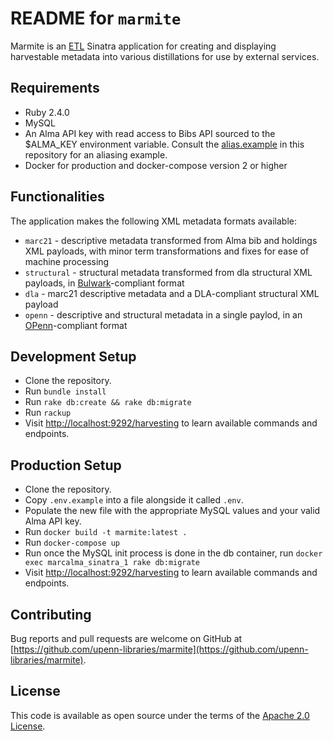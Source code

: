 # README for `marmite`

Marmite is an [ETL](https://www.webopedia.com/TERM/E/ETL.html) Sinatra application for creating and displaying harvestable metadata into various distillations for use by external services.

## Requirements

* Ruby 2.4.0
* MySQL
* An Alma API key with read access to Bibs API sourced to the $ALMA_KEY environment variable.  Consult the [alias.example](alias.example) in this repository for an aliasing example.
* Docker for production and docker-compose version 2 or higher

## Functionalities

The application makes the following XML metadata formats available:

* `marc21` - descriptive metadata transformed from Alma bib and holdings XML payloads, with minor term transformations and fixes for ease of machine processing
* `structural` - structural metadata transformed from dla structural XML payloads, in [Bulwark](https://github.com/upenn-libraries/bulwark)-compliant format
* `dla` - marc21 descriptive metadata and a DLA-compliant structural XML payload
* `openn` - descriptive and structural metadata in a single paylod, in an [OPenn](http://openn.library.upenn.edu/)-compliant format

## Development Setup

* Clone the repository.
* Run ```bundle install```
* Run ```rake db:create && rake db:migrate```
* Run ```rackup```
* Visit [http://localhost:9292/harvesting](http://localhost:9292/harvesting) to learn available commands and endpoints.

## Production Setup

* Clone the repository.
* Copy ```.env.example``` into a file alongside it called ```.env```.
* Populate the new file with the appropriate MySQL values and your valid Alma API key.
* Run ```docker build -t marmite:latest .```
* Run ```docker-compose up```
* Run once the MySQL init process is done in the db container, run ```docker exec marcalma_sinatra_1 rake db:migrate```
* Visit [http://localhost:9292/harvesting](http://localhost:9292/harvesting) to learn available commands and endpoints.

## Contributing

Bug reports and pull requests are welcome on GitHub at [https://github.com/upenn-libraries/marmite](https://github.com/upenn-libraries/marmite).

## License

This code is available as open source under the terms of the [Apache 2.0 License](https://opensource.org/licenses/Apache-2.0).
